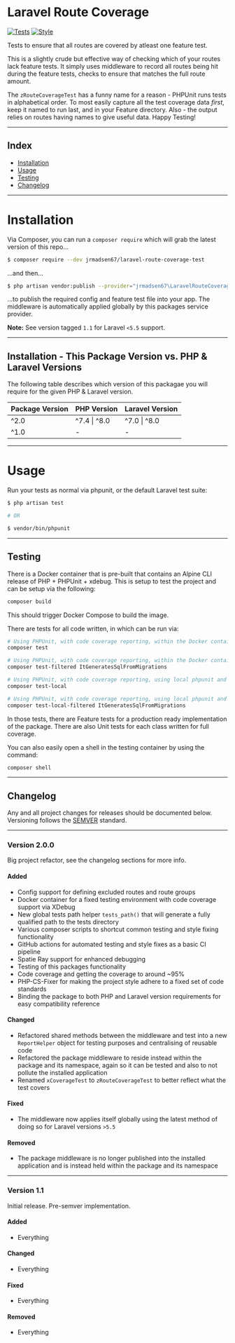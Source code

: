# Laravel Route Coverage

[![Tests](https://github.com/jrmadsen67/laravel-route-coverage-test/actions/workflows/tests.yml/badge.svg)](https://github.com/jrmadsen67/laravel-route-coverage-test/actions/workflows/tests.yml)
[![Style](https://github.com/jrmadsen67/laravel-route-coverage-test/actions/workflows/style.yml/badge.svg)](https://github.com/jrmadsen67/laravel-route-coverage-test/actions/workflows/style.yml)

Tests to ensure that all routes are covered by atleast one feature test.

This is a slightly crude but effective way of checking which of your routes lack feature tests. It simply uses middleware to record all routes being hit during the feature tests, checks to ensure that matches the full route amount.

The `zRouteCoverageTest` has a funny name for a reason - PHPUnit runs tests in alphabetical order. To most easily capture all the test coverage data _first_, keep it named to run last, and in your Feature directory. Also - the output relies on routes having names to give useful data. Happy Testing!

---

## Index

-   [Installation](#installation)
-   [Usage](#usage)
-   [Testing](#testing)
-   [Changelog](#changelog)

---

# Installation

Via Composer, you can run a `composer require` which will grab the latest version of this repo...

```sh
$ composer require --dev jrmadsen67/laravel-route-coverage-test
```

...and then...

```sh
$ php artisan vendor:publish --provider="jrmadsen67\LaravelRouteCoverageTest\Providers\CoverageServiceProvider"
```

...to publish the required config and feature test file into your app. The middleware is automatically applied globally by this packages service provider.

**Note:** See version tagged `1.1` for Laravel `<5.5` support.

---

## Installation - This Package Version vs. PHP & Laravel Versions

The following table describes which version of this packagae you will require for the given PHP & Laravel version.

| Package Version | PHP Version  | Laravel Version |
| --------------- | ------------ | --------------- |
| ^2.0            | ^7.4 \| ^8.0 | ^7.0 \| ^8.0    |
| ^1.0            | -            | -               |

---

# Usage

Run your tests as normal via phpunit, or the default Laravel test suite:

```sh
$ php artisan test

# OR

$ vendor/bin/phpunit
```

---

## Testing

There is a Docker container that is pre-built that contains an Alpine CLI release of PHP + PHPUnit + xdebug. This is setup to test the project and can be setup via the following:

```sh
composer build
```

This should trigger Docker Compose to build the image.

There are tests for all code written, in which can be run via:

```sh
# Using PHPUnit, with code coverage reporting, within the Docker container
composer test

# Using PHPUnit, with code coverage reporting, within the Docker container, specifying a direct test
composer test-filtered ItGeneratesSqlFromMigrations

# Using PHPUnit, with code coverage reporting, using local phpunit and xdebug
composer test-local

# Using PHPUnit, with code coverage reporting, using local phpunit and xdebug, specifying a direct test
composer test-local-filtered ItGeneratesSqlFromMigrations
```

In those tests, there are Feature tests for a production ready implementation of the package. There are also Unit tests for each class written for full coverage.

You can also easily open a shell in the testing container by using the command:

```sh
composer shell
```

---

## Changelog

Any and all project changes for releases should be documented below. Versioning follows the [SEMVER](https://semver.org/) standard.

---

### Version 2.0.0

Big project refactor, see the changelog sections for more info.

#### Added

-   Config support for defining excluded routes and route groups
-   Docker container for a fixed testing environment with code coverage support via XDebug
-   New global tests path helper `tests_path()` that will generate a fully qualified path to the tests directory
-   Various composer scripts to shortcut common testing and style fixing functionality
-   GitHub actions for automated testing and style fixes as a basic CI pipeline
-   Spatie Ray support for enhanced debugging
-   Testing of this packages functionality
-   Code coverage and getting the coverage to around ~95%
-   PHP-CS-Fixer for making the project style adhere to a fixed set of code standards
-   Binding the package to both PHP and Laravel version requirements for easy compatibility reference

#### Changed

-   Refactored shared methods between the middleware and test into a new `ReportHelper` object for testing purposes and centralising of reusable code
-   Refactored the package middleware to reside instead within the package and its namespace, again so it can be tested and also to not pollute the installed application
-   Renamed `xCoverageTest` to `zRouteCoverageTest` to better reflect what the test covers

#### Fixed

-   The middleware now applies itself globally using the latest method of doing so for Laravel versions `>5.5`

#### Removed

-   The package middleware is no longer published into the installed application and is instead held within the package and its namespace

---

### Version 1.1

Initial release. Pre-semver implementation.

#### Added

-   Everything

#### Changed

-   Everything

#### Fixed

-   Everything

#### Removed

-   Everything
